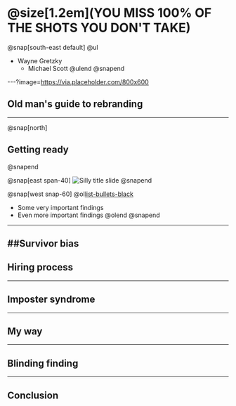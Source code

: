 # @size[1.2em](YOU MISS 100% OF THE SHOTS YOU DON'T TAKE)
@snap[south-east default]
@ul
- Wayne Gretzky
  - Michael Scott
@ulend
@snapend

---?image=https://via.placeholder.com/800x600
## Old man's guide to rebranding
---

@snap[north]
## Getting ready
@snapend

@snap[east span-40]
![Silly title slide](https://via.placeholder.com/800x600)
@snapend

@snap[west snap-60]
@ol[list-bullets-black](false)
- Some very important findings
- Even more important findings
@olend
@snapend
---
##Survivor bias
---
## Hiring process
---
## Imposter syndrome
---
## My way
---
## Blinding finding
---
## Conclusion

